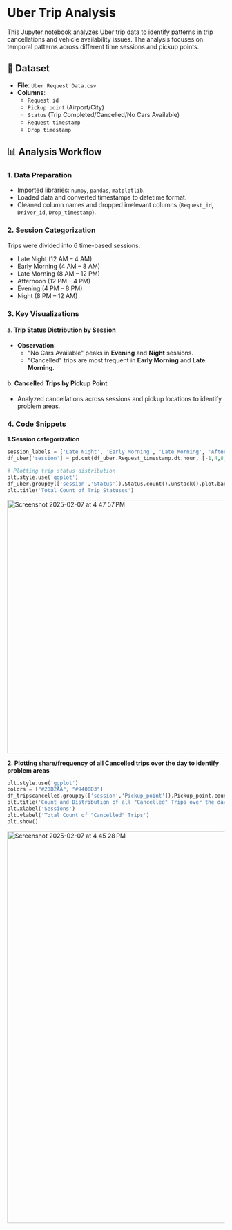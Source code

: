 # Uber Trip Analysis

This Jupyter notebook analyzes Uber trip data to identify patterns in trip cancellations and vehicle availability issues. The analysis focuses on temporal patterns across different time sessions and pickup points.

## 📁 Dataset
- **File**: `Uber Request Data.csv`
- **Columns**:
  - `Request id`
  - `Pickup point` (Airport/City)
  - `Status` (Trip Completed/Cancelled/No Cars Available)
  - `Request timestamp`
  - `Drop timestamp`

## 📊 Analysis Workflow

### 1. Data Preparation
- Imported libraries: `numpy`, `pandas`, `matplotlib`.
- Loaded data and converted timestamps to datetime format.
- Cleaned column names and dropped irrelevant columns (`Request_id`, `Driver_id`, `Drop_timestamp`).

### 2. Session Categorization
Trips were divided into 6 time-based sessions:
- Late Night (12 AM – 4 AM)
- Early Morning (4 AM – 8 AM)
- Late Morning (8 AM – 12 PM)
- Afternoon (12 PM – 4 PM)
- Evening (4 PM – 8 PM)
- Night (8 PM – 12 AM)

### 3. Key Visualizations
#### a. Trip Status Distribution by Session
- **Observation**: 
  - "No Cars Available" peaks in **Evening** and **Night** sessions.
  - "Cancelled" trips are most frequent in **Early Morning** and **Late Morning**.

#### b. Cancelled Trips by Pickup Point
- Analyzed cancellations across sessions and pickup locations to identify problem areas.

### 4. Code Snippets
**1.Session categorization**
```python
session_labels = ['Late Night', 'Early Morning', 'Late Morning', 'Afternoon', 'Evening', 'Night']
df_uber['session'] = pd.cut(df_uber.Request_timestamp.dt.hour, [-1,4,8,12,16,20,24], labels=session_labels)

# Plotting trip status distribution
plt.style.use('ggplot')
df_uber.groupby(['session','Status']).Status.count().unstack().plot.bar(figsize=(15,10))
plt.title('Total Count of Trip Statuses')
```
<img width="585" alt="Screenshot 2025-02-07 at 4 47 57 PM" src="https://github.com/user-attachments/assets/5e62f41a-2f6e-466d-8da3-23d956a95d5c" />




**2. Plotting share/frequency of all Cancelled trips over the day to identify problem areas**

``` python
plt.style.use('ggplot')
colors = ["#20B2AA", "#9400D3"]
df_tripscancelled.groupby(['session','Pickup_point']).Pickup_point.count().unstack().plot.bar(legend=True, figsize=(15,10), color=colors)
plt.title('Count and Distribution of all "Cancelled" Trips over the day')
plt.xlabel('Sessions')
plt.ylabel('Total Count of "Cancelled" Trips')
plt.show()
```
<img width="905" alt="Screenshot 2025-02-07 at 4 45 28 PM" src="https://github.com/user-attachments/assets/c2ef0440-5639-4948-ab28-c599e5eeaa89" />
